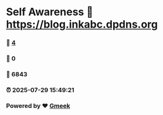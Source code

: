 # Self Awareness :link: https://blog.inkabc.dpdns.org 
### :page_facing_up: [4](https://blog.inkabc.dpdns.org/tag.html) 
### :speech_balloon: 0 
### :hibiscus: 6843 
### :alarm_clock: 2025-07-29 15:49:21 
### Powered by :heart: [Gmeek](https://github.com/Meekdai/Gmeek)
